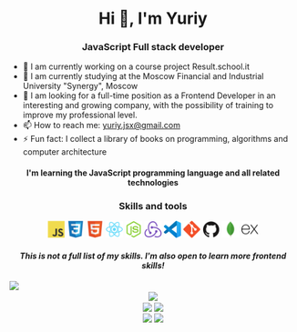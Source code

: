 <h1 align="center"> Hi 👋, I'm Yuriy</h1>

<h3 align="center"> JavaScript Full stack developer</h3>


- 🔭 I am currently working on a course project Result.school.it
- 🌱 I am currently studying at the Moscow Financial and Industrial University "Synergy", Moscow
- 👯 I am looking for a full-time position as a Frontend Developer in an interesting and growing company, 
with the possibility of training to improve my professional level.
- 📫 How to reach me: yuriy.jsx@gmail.com
- ⚡ Fun fact: I collect a library of books on programming, algorithms and computer architecture

<h4 align="center">  I'm learning the JavaScript programming language and all related technologies</h4>

<h3 align="center">Skills and tools</h3>

<div align="center" >
<span><img height="30" src="https://raw.githubusercontent.com/devicons/devicon/master/icons/javascript/javascript-original.svg" /></span>
<a href="javascript:void(0);"><img height="30" src="https://raw.githubusercontent.com/devicons/devicon/master/icons/css3/css3-original.svg" /></a>
<a href="bla-bla-bla" onclick="return false;"><img height="30" src="https://raw.githubusercontent.com/devicons/devicon/master/icons/html5/html5-original.svg" /></a>
<img height="30" src="https://raw.githubusercontent.com/devicons/devicon/master/icons/react/react-original.svg" />
<img height="30" src="https://github.com/Yupiter78/Yupiter78/blob/main/assets/nodejs_plain_logo_icon_146409.svg" />
<img height="30" src="https://raw.githubusercontent.com/devicons/devicon/master/icons/redux/redux-original.svg" />
<img height="30" src="https://raw.githubusercontent.com/github/explore/80688e429a7d4ef2fca1e82350fe8e3517d3494d/topics/visual-studio-code/visual-studio-code.png" />
<img height="30" src="https://raw.githubusercontent.com/devicons/devicon/master/icons/git/git-plain.svg" />
<img height="30" src="https://github.com/devicons/devicon/blob/master/icons/github/github-original.svg" />
<img height="30" src="https://github.com/devicons/devicon/blob/master/icons/mongodb/mongodb-original.svg" />
<img height="30" src="https://github.com/devicons/devicon/blob/master/icons/express/express-original.svg" />
</div>


<h4 align="center">
<em>This is not a full list of my skills. I'm also open to learn more frontend skills!</em>
</h4>


<span align="center">
<img src="https://github-readme-stats.vercel.app/api?username=Yupiter78&hide=stars,issues&show_icons=true&theme=merko&bg_color=fdf6e3">
</span>


<div align="center">
<img src="https://github-profile-summary-cards.vercel.app/api/cards/profile-details?username=Yupiter78&theme=solarized">
</div>


<div align="center">
<img src="https://github-profile-summary-cards.vercel.app/api/cards/most-commit-language?username=Yupiter78&theme=solarized"/>
<img src="https://github-profile-summary-cards.vercel.app/api/cards/repos-per-language?username=Yupiter78&theme=solarized"/>
</div>

<div align="center">
<img src="https://github-profile-summary-cards.vercel.app/api/cards/stats?username=Yupiter78&theme=solarized"/>
<img src="https://github-profile-summary-cards.vercel.app/api/cards/productive-time?username=Yupiter78&theme=solarized"/>
</div>
